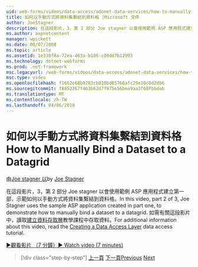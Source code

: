 ```yaml
---
uid: web-forms/videos/data-access/adonet-data-services/how-to-manually-bind-a-dataset-to-a-datagrid
title: 如何以手動方式將資料集繫結到資料格 |Microsoft 文件
author: JoeStagner
description: 在這段影片，3，第 2 部分 Joe stagner 以會使用範例 ASP 應用程式建立第一部，示範如何以手動方式將資料集繫結到資料格。 如需...
ms.author: aspnetcontent
manager: wpickett
ms.date: 08/07/2008
ms.topic: article
ms.assetid: 1e339f8a-72ea-463a-b186-c09dd7b12993
ms.technology: dotnet-webforms
ms.prod: .net-framework
msc.legacyurl: /web-forms/videos/data-access/adonet-data-services/how-to-manually-bind-a-dataset-to-a-datagrid
msc.type: video
ms.openlocfilehash: f1662c68b9783cb810bd85766afc29e10c0d2db6
ms.sourcegitcommit: f8852267f463b62d7f975e56bea9aa3f68fbbdeb
ms.translationtype: MT
ms.contentlocale: zh-TW
ms.lasthandoff: 04/06/2018
---
```

<a name="how-to-manually-bind-a-dataset-to-a-datagrid"></a><span data-ttu-id="c9422-104">如何以手動方式將資料集繫結到資料格</span><span class="sxs-lookup"><span data-stu-id="c9422-104">How to Manually Bind a Dataset to a Datagrid</span></span>
====================
<span data-ttu-id="c9422-105">由[Joe stagner 以](https://github.com/JoeStagner)</span><span class="sxs-lookup"><span data-stu-id="c9422-105">by [Joe Stagner](https://github.com/JoeStagner)</span></span>

<span data-ttu-id="c9422-106">在這段影片，3，第 2 部分 Joe stagner 以會使用範例 ASP 應用程式建立第一部，示範如何以手動方式將資料集繫結到資料格。</span><span class="sxs-lookup"><span data-stu-id="c9422-106">In this video, part 2 of 3, Joe Stagner uses the sample ASP application created in part one, to demonstrate how to manually bind a dataset to a datagrid.</span></span> <span data-ttu-id="c9422-107">如需有關這段影片中，讀取[建立資料存取層](../../../overview/data-access/introduction/creating-a-data-access-layer-vb.md)教學課程中存取資料。</span><span class="sxs-lookup"><span data-stu-id="c9422-107">For additional information about this video, read the [Creating a Data Access Layer](../../../overview/data-access/introduction/creating-a-data-access-layer-vb.md) data access tutorial.</span></span>

[<span data-ttu-id="c9422-108">&#9654;觀看影片 （7 分鐘）</span><span class="sxs-lookup"><span data-stu-id="c9422-108">&#9654; Watch video (7 minutes)</span></span>](https://channel9.msdn.com/Blogs/ASP-NET-Site-Videos/how-to-manually-bind-a-dataset-to-a-datagrid)

> [!div class="step-by-step"]
> <span data-ttu-id="c9422-109">[上一頁](data-access-layers-in-aspnet-applications.md)
> [下一頁](how-to-work-with-datasets-and-filters-from-an-asp-application.md)</span><span class="sxs-lookup"><span data-stu-id="c9422-109">[Previous](data-access-layers-in-aspnet-applications.md)
[Next](how-to-work-with-datasets-and-filters-from-an-asp-application.md)</span></span>
